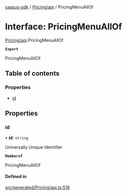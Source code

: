 [saasus-sdk](../README.md) / [Pricing/api](../modules/Pricing_api.md) / PricingMenuAllOf

# Interface: PricingMenuAllOf

[Pricing/api](../modules/Pricing_api.md).PricingMenuAllOf

**`Export`**

PricingMenuAllOf

## Table of contents

### Properties

- [id](Pricing_api.PricingMenuAllOf.md#id)

## Properties

### id

• **id**: `string`

Universally Unique Identifier

**`Memberof`**

PricingMenuAllOf

#### Defined in

[src/generated/Pricing/api.ts:518](https://github.com/saasus-platform/saasus-sdk-javascript/blob/c6c266c/src/generated/Pricing/api.ts#L518)
